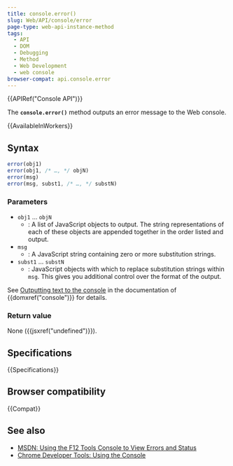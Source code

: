 ```yaml
---
title: console.error()
slug: Web/API/console/error
page-type: web-api-instance-method
tags:
  - API
  - DOM
  - Debugging
  - Method
  - Web Development
  - web console
browser-compat: api.console.error
---
```

{{APIRef("Console API")}}

The **`console.error()`** method outputs an error message to the Web console.

{{AvailableInWorkers}}

## Syntax

```js
error(obj1)
error(obj1, /* …, */ objN)
error(msg)
error(msg, subst1, /* …, */ substN)
```

### Parameters

- `obj1` … `objN`
  - : A list of JavaScript objects to output. The string representations of each of
    these objects are appended together in the order listed and output.
- `msg`
  - : A JavaScript string containing zero or more substitution strings.
- `subst1` … `substN`
  - : JavaScript objects with which to replace substitution strings within
    `msg`. This gives you additional control over the format of the output.

See [Outputting text to the console](/en-US/docs/Web/API/console#outputting_text_to_the_console) in the documentation of {{domxref("console")}} for
details.

### Return value

None ({{jsxref("undefined")}}).

## Specifications

{{Specifications}}

## Browser compatibility

{{Compat}}

## See also

- [MSDN: Using the F12 Tools Console to View Errors and Status](https://docs.microsoft.com/previous-versions/windows/internet-explorer/ie-developer/samples/gg589530(v=vs.85))
- [Chrome Developer Tools: Using the Console](https://developer.chrome.com/docs/devtools/console/api/#error)
